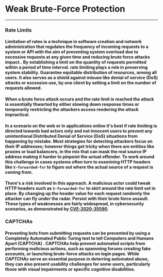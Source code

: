# Weak Brute-Force Protection
***
### Rate Limits
#### Limitation of rates is a technique in software creation and network administration that regulates the frequency of incoming requests to a system or API with the aim of preventing system overload due to excessive requests at any given time and reducing brute force attacks impact.. By establishing a limit on the quantity of requests permitted within a period of time interval. rate limiting plays a role in preserving system stability. Guarantee equitable distribution of resources, among all users. It also serves as a shield against misuse like denial of service (DoS) attacks or excessive use, by one client by setting a limit on the number of requests allowed.
#### When a brute force attack occurs and the rate limit is reached the attack is essentially thwarted by either slowing down response times or temporarily restricting the attackers access rendering the attack impractical.
#### In a scenario on the web or in applications online it's best if rate limiting is directed towards bad actors only and not innocent users to prevent any unintentional Distributed Denial of Service (DoS) situations from happening by mistake. Most strategies for detecting attackers focus on their IP addresses; however things get tricky when there are entities like proxies or load balancers, in the mix that can mask the real source IP address making it harder to pinpoint the actual offender. To work around this challenge in cases systems often turn to examining HTTP headers like `X-forwarded-for` to figure out where the actual source of a request is coming from.
#### There's a risk involved in this approach. A malicious actor could tweak HTTP headers such as `X-forwarded-for` to skirt around the rate limit set in place. By changing up the header value for each request randomly the attacker can fly under the radar. Persist with their brute force assault. These types of weaknesses are fairly widespread, in cybersecurity scenarios, as demonstrated by [CVE-2020-35590](https://nvd.nist.gov/vuln/detail/CVE-2020-35590).

### CAPTCHAs
#### Preventing bots from submitting requests can be prevented by using a **Completely Automated Public Turing test to tell Computers and Humans Apart (CAPTCHA)** . CAPTCHAs help prevent automated scripts from performing malicious actions, such as spamming forums creating fake accounts, or launching brute-force attacks on login pages. While ***CAPTCHAs*** serve an essential purpose in deterring automated abuse, they can also present usability challenges for some users, particularly those with visual impairments or specific cognitive disabilities.

